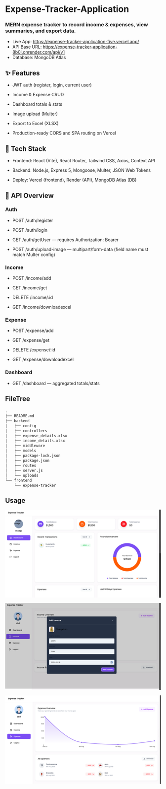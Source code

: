 # Expense-Tracker-Application

### MERN expense tracker to record income & expenses, view summaries, and export data.

- Live App: https://expense-tracker-application-five.vercel.app/
- API Base URL: https://expense-tracker-application-8b0i.onrender.com/api/v1
- Database: MongoDB Atlas

## ✨ Features

- JWT auth (register, login, current user)

- Income & Expense CRUD

- Dashboard totals & stats

- Image upload (Multer)

- Export to Excel (XLSX)

- Production-ready CORS and SPA routing on Vercel

## 🧱 Tech Stack

- Frontend: React (Vite), React Router, Tailwind CSS, Axios, Context API

- Backend: Node.js, Express 5, Mongoose, Multer, JSON Web Tokens

- Deploy: Vercel (frontend), Render (API), MongoDB Atlas (DB)

## 🔌 API Overview

### Auth

- POST /auth/register

- POST /auth/login

- GET /auth/getUser — requires Authorization: Bearer <token>

- POST /auth/upload-image — multipart/form-data (field name must match Multer config)

### Income

- POST /income/add

- GET /income/get

- DELETE /income/:id

- GET /income/downloadexcel

### Expense

- POST /expense/add

- GET /expense/get

- DELETE /expense/:id

- GET /expense/downloadexcel

### Dashboard

- GET /dashboard — aggregated totals/stats

## FileTree

```
.
├── README.md
├── backend
│   ├── config
│   ├── controllers
│   ├── expense_details.xlsx
│   ├── income_details.xlsx
│   ├── middleware
│   ├── models
│   ├── package-lock.json
│   ├── package.json
│   ├── routes
│   ├── server.js
│   └── uploads
└── frontend
    └── expense-tracker

```

## Usage

![Dashbaord](docs/usage.png)

![Add income flow](docs/usage2.png)

![Expense Page](docs/usage3.png)
